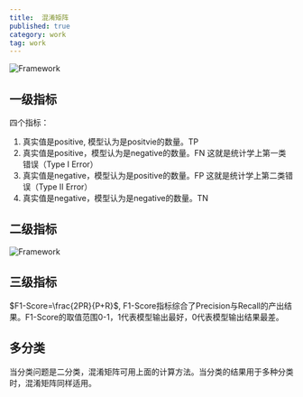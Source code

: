 ```yaml
---
title:  混淆矩阵
published: true
category: work
tag: work
---
```


![Framework](http://plusnet.cn/assets/include/cufusion_matrix.png)

## 一级指标

四个指标：
1. 真实值是positive, 模型认为是positvie的数量。TP
2. 真实值是positive，模型认为是negative的数量。FN 这就是统计学上第一类错误（Type Ⅰ Error）
3. 真实值是negative，模型认为是positive的数量。FP 这就是统计学上第二类错误（Type Ⅱ Error）
4. 真实值是negative，模型认为是negative的数量。TN

## 二级指标
![Framework](http://plusnet.cn/assets/include/cufusion_matrix_2.png)

## 三级指标

$F1-Score=\frac{2PR}{P+R}$, F1-Score指标综合了Precision与Recall的产出结果。F1-Score的取值范围0-1，1代表模型输出最好，0代表模型输出结果最差。

## 多分类
当分类问题是二分类，混淆矩阵可用上面的计算方法。当分类的结果用于多种分类时，混淆矩阵同样适用。